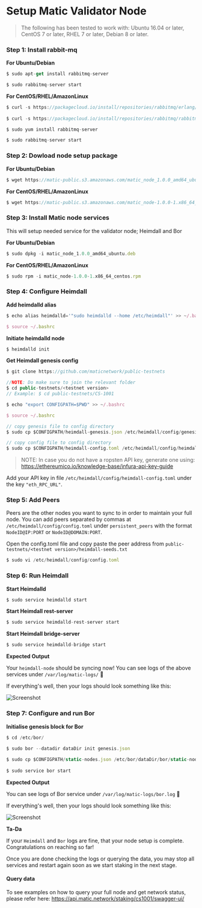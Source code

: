 
# Setup Matic Validator Node

> The following has been tested to work with: Ubuntu 16.04 or later, CentOS 7 or later, RHEL 7 or later,  Debian  8 or later.

### Step 1: Install rabbit-mq

**For Ubuntu/Debian**

```js
$ sudo apt-get install rabbitmq-server

$ sudo rabbitmq-server start
```
    
**For CentOS/RHEL/AmazonLinux**

```js
$ curl -s https://packagecloud.io/install/repositories/rabbitmq/erlang/script.rpm.sh | sudo bash
    
$ curl -s https://packagecloud.io/install/repositories/rabbitmq/rabbitmq-server/script.rpm.sh | sudo bash

$ sudo yum install rabbitmq-server

$ sudo rabbitmq-server start
```
   
### Step 2: Dowload node setup package

**For Ubuntu/Debian**

```js
$ wget https://matic-public.s3.amazonaws.com/matic_node_1.0.0_amd64_ubuntu.deb
```

**For CentOS/RHEL/AmazonLinux**
    
```js
$ wget https://matic-public.s3.amazonaws.com/matic_node-1.0.0-1.x86_64_centos.rpm
```
    
### Step 3: Install Matic node services
    
This will setup needed service for the validator node; Heimdall and Bor

**For Ubuntu/Debian**
   
```js
$ sudo dpkg -i matic_node_1.0.0_amd64_ubuntu.deb
```
   
**For CentOS/RHEL/AmazonLinux**
   
```js
$ sudo rpm -i matic_node-1.0.0-1.x86_64_centos.rpm
```

### Step 4: Configure Heimdall

**Add heimdalld alias**

```js
$ echo alias heimdalld='"sudo heimdalld --home /etc/heimdall"' >> ~/.bashrc

$ source ~/.bashrc
```

**Initiate heimdalld node**

```js
$ heimdalld init
```

**Get Heimdall genesis config**

```js
$ git clone https://github.com/maticnetwork/public-testnets

//NOTE: Do make sure to join the relevant folder
$ cd public-testnets/<testnet version>
// Example: $ cd public-testnets/CS-1001

$ echo "export CONFIGPATH=$PWD" >> ~/.bashrc

$ source ~/.bashrc

// copy genesis file to config directory
$ sudo cp $CONFIGPATH/heimdall-genesis.json /etc/heimdall/config/genesis.json

// copy config file to config directory
$ sudo cp $CONFIGPATH/heimdall-config.toml /etc/heimdall/config/heimdall-config.toml
```

> NOTE: In case you do not have a ropsten API key, generate one using: https://ethereumico.io/knowledge-base/infura-api-key-guide

Add your API key in file `/etc/heimdall/config/heimdall-config.toml` under the key `"eth_RPC_URL"`.
    
### Step 5: Add Peers

Peers are the other nodes you want to sync to in order to maintain your full node. You can add peers separated by commas at `/etc/heimdall/config/config.toml` under `persistent_peers` with the format `NodeID@IP:PORT` or `NodeID@DOMAIN:PORT`.

Open the config.toml file and copy paste the peer address from `public-testnets/<testnet version>/heimdall-seeds.txt`

``` js
$ sudo vi /etc/heimdall/config/config.toml 
```

### Step 6: Run Heimdall

**Start Heimdalld**
    
```js
$ sudo service heimdalld start 
``` 
      
**Start Heimdall rest-server**
    
```js
$ sudo service heimdalld-rest-server start
```
    
**Start Heimdall bridge-server**
    
```js
$ sudo service heimdalld-bridge start
``` 

**Expected Output**

Your `heimdall-node` should be syncing now! You can see logs of the above services under `/var/log/matic-logs/` 🤩

If everything's well, then your logs should look something like this:

![Screenshot](../images/expected_heimdall.png)
    
### Step 7: Configure and run Bor

**Initialise genesis block for Bor**
   
```js
$ cd /etc/bor/
    
$ sudo bor --datadir dataDir init genesis.json

$ sudo cp $CONFIGPATH/static-nodes.json /etc/bor/dataDir/bor/static-nodes.json
   
$ sudo service bor start
```

**Expected Output**

You can see logs of Bor service under `/var/log/matic-logs/bor.log` 🤩

If everything's well, then your logs should look something like this:

![Screenshot](../images/expected_bor.png)

**Ta-Da**

If your `Heimdall` and `Bor` logs are fine, that your node setup is complete. Congratulations on reaching so far!

Once you are done checking the logs or querying the data, you may stop all services and restart again soon as we start staking in the next stage.

#### Query data

To see examples on how to query your full node and get network status, please refer here: https://api.matic.network/staking/cs1001/swagger-ui/